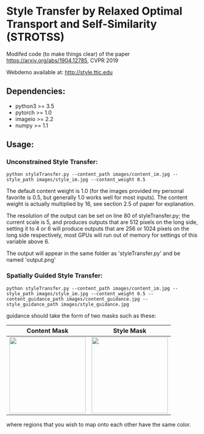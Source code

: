 # Style Transfer by Relaxed Optimal Transport and Self-Similarity (STROTSS)

Modifed code (to make things clear) of the paper https://arxiv.org/abs/1904.12785, CVPR 2019

Webdemo available at: http://style.ttic.edu

## Dependencies:
* python3 >= 3.5
* pytorch >= 1.0
* imageio >= 2.2
* numpy >= 1.1

## Usage:
### Unconstrained Style Transfer:

```
python styleTransfer.py --content_path images/content_im.jpg --style_path images/style_im.jpg --content_weight 0.5
```

The default content weight is 1.0 (for the images provided my personal favorite is 0.5, but generally 1.0 works well for most inputs). The content weight is actually multiplied by 16, see section 2.5 of paper for explanation. 

The resolution of the output can be set on line 80 of styleTransfer.py; the current scale is 5, and produces outputs that are 512 pixels on the long side, setting it to 4 or 6 will produce outputs that are 256 or 1024 pixels on the long side respectively, most GPUs will run out of memory for settings of this variable above 6.

The output will appear in the same folder as 'styleTransfer.py' and be named 'output.png'

### Spatially Guided Style Transfer:

```
python styleTransfer.py --content_path images/content_im.jpg --style_path images/style_im.jpg --content_weight 0.5 --content_guidance_path images/content_guidance.jpg --style_guidance_path images/style_guidance.jpg
```

guidance should take the form of two masks such as these:


Content Mask           |  Style Mask
:-------------------------:|:-------------------------:
<img height="200" src='https://github.com/nkolkin13/STROTSS/blob/master/content_guidance.jpg?raw=true'> |  <img height="200" src='https://github.com/nkolkin13/STROTSS/blob/master/style_guidance.jpg?raw=true'>


where regions that you wish to map onto each other have the same color.
